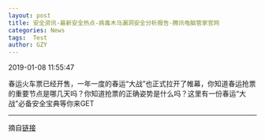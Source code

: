 ```yaml
---
layout: post
title: 安全资讯-最新安全热点-病毒木马漏洞安全分析报告-腾讯电脑管家官网
categories: News
tags:  Test
author: GZY
---
```


2019-01-08 11:55:47

春运火车票已经开售，一年一度的春运“大战”也正式拉开了帷幕，你知道春运抢票的重要节点是哪几天吗？你知道抢票的正确姿势是什么吗？这里有一份春运“大战”必备安全宝典等你来GET

*****

摘自[链接](https://guanjia.qq.com/news/n0/?ADTAG=media.innerenter.aqrd)